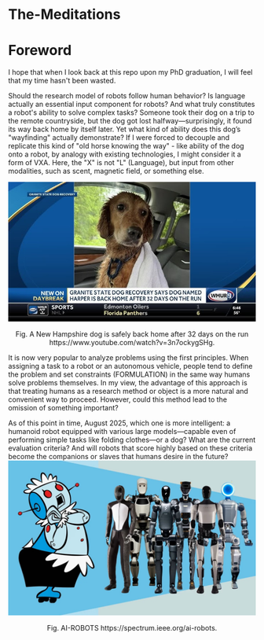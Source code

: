 # The-Meditations

# Foreword
I hope that when I look back at this repo upon my PhD graduation, I will feel that my time hasn't been wasted.

Should the research model of robots follow human behavior? Is language actually an essential input component for robots? And what truly constitutes a robot's ability to solve complex tasks?
Someone took their dog on a trip to the remote countryside, but the dog got lost halfway—surprisingly, it found its way back home by itself later. Yet what kind of ability does this dog’s "wayfinding" actually demonstrate?
If I were forced to decouple and replicate this kind of "old horse knowing the way" - like ability of the dog onto a robot, by analogy with existing technologies, I might consider it a form of VXA. Here, the "X" is not "L" (Language), but input from other modalities, such as scent, magnetic field, or something else.

![Alt Text](img/dog_backhome.jpg)
<p align="center">Fig. A New Hampshire dog is safely back home after 32 days on the run https://www.youtube.com/watch?v=3n7ockygSHg.</p>

It is now very popular to analyze problems using the first principles. When assigning a task to a robot or an autonomous vehicle, people tend to define the problem and set constraints (FORMULATION) in the same way humans solve problems themselves. In my view, the advantage of this approach is that treating humans as a research method or object is a more natural and convenient way to proceed. However, could this method lead to the omission of something important?

As of this point in time, August 2025, which one is more intelligent: a humanoid robot equipped with various large models—capable even of performing simple tasks like folding clothes—or a dog? What are the current evaluation criteria? And will robots that score highly based on these criteria become the companions or slaves that humans desire in the future?
![Alt Text](img/IEEE_ROBOT.jpg)
<p align="center">Fig. AI-ROBOTS https://spectrum.ieee.org/ai-robots.</p>
